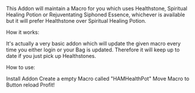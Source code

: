 This Addon will maintain a Macro for you which uses Healthstone, Spiritual Healing Potion or Rejuventating Siphoned Essence, whichever is available but it will prefer Healthstone over Spiritual Healing Potion.

How it works:

It's actually a very basic addon which will update the given macro every time you either login or your Bag is updated. Therefore it will keep up to date if you just pick up Healthstones.

How to use:

Install Addon
Create a empty Macro called "HAMHealthPot"
Move Macro to Button
reload
Profit!

